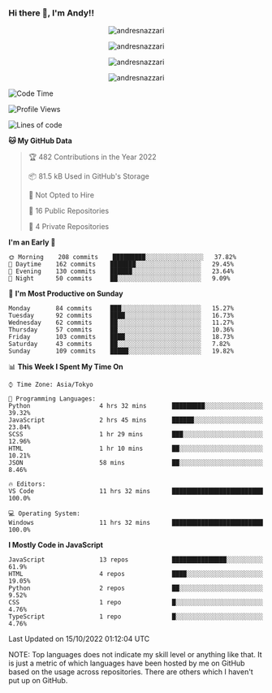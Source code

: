 ### Hi there 👋, I'm Andy!!

<p align="center" >
  <img src="https://github-profile-trophy.vercel.app/?username=AndresNazzari&theme=dracula&column=-1" alt="andresnazzari"/>
</p>

<p align="center">
  <img  src="https://github-readme-stats.vercel.app/api?username=AndresNazzari&count_private=true&show_icons=true&theme=dracula" alt="andresnazzari"/>
</p>
<p align="center">
  <img  src="https://github-readme-stats.vercel.app/api/top-langs/?username=AndresNazzari&layout=compact" alt="andresnazzari"/>
</p>
<p align="center" >
  <img src="https://github-readme-stats.vercel.app/api/wakatime?username=AndresNazzari" alt="andresnazzari"/>
</p>

<!--START_SECTION:waka-->
![Code Time](http://img.shields.io/badge/Code%20Time-210%20hrs%2058%20mins-blue)

![Profile Views](http://img.shields.io/badge/Profile%20Views-0-blue)

![Lines of code](https://img.shields.io/badge/From%20Hello%20World%20I%27ve%20Written-291%20Thousand%20lines%20of%20code-blue)

**🐱 My GitHub Data** 

> 🏆 482 Contributions in the Year 2022
 > 
> 📦 81.5 kB Used in GitHub's Storage 
 > 
> 🚫 Not Opted to Hire
 > 
> 📜 16 Public Repositories 
 > 
> 🔑 4 Private Repositories  
 > 
**I'm an Early 🐤** 

```text
🌞 Morning    208 commits    █████████░░░░░░░░░░░░░░░░   37.82% 
🌆 Daytime    162 commits    ███████░░░░░░░░░░░░░░░░░░   29.45% 
🌃 Evening    130 commits    ██████░░░░░░░░░░░░░░░░░░░   23.64% 
🌙 Night      50 commits     ██░░░░░░░░░░░░░░░░░░░░░░░   9.09%

```
📅 **I'm Most Productive on Sunday** 

```text
Monday       84 commits     ███░░░░░░░░░░░░░░░░░░░░░░   15.27% 
Tuesday      92 commits     ████░░░░░░░░░░░░░░░░░░░░░   16.73% 
Wednesday    62 commits     ██░░░░░░░░░░░░░░░░░░░░░░░   11.27% 
Thursday     57 commits     ██░░░░░░░░░░░░░░░░░░░░░░░   10.36% 
Friday       103 commits    ████░░░░░░░░░░░░░░░░░░░░░   18.73% 
Saturday     43 commits     ██░░░░░░░░░░░░░░░░░░░░░░░   7.82% 
Sunday       109 commits    █████░░░░░░░░░░░░░░░░░░░░   19.82%

```


📊 **This Week I Spent My Time On** 

```text
⌚︎ Time Zone: Asia/Tokyo

💬 Programming Languages: 
Python                   4 hrs 32 mins       █████████░░░░░░░░░░░░░░░░   39.32% 
JavaScript               2 hrs 45 mins       ██████░░░░░░░░░░░░░░░░░░░   23.84% 
SCSS                     1 hr 29 mins        ███░░░░░░░░░░░░░░░░░░░░░░   12.96% 
HTML                     1 hr 10 mins        ██░░░░░░░░░░░░░░░░░░░░░░░   10.21% 
JSON                     58 mins             ██░░░░░░░░░░░░░░░░░░░░░░░   8.46%

🔥 Editors: 
VS Code                  11 hrs 32 mins      █████████████████████████   100.0%

💻 Operating System: 
Windows                  11 hrs 32 mins      █████████████████████████   100.0%

```

**I Mostly Code in JavaScript** 

```text
JavaScript               13 repos            ███████████████░░░░░░░░░░   61.9% 
HTML                     4 repos             ████░░░░░░░░░░░░░░░░░░░░░   19.05% 
Python                   2 repos             ██░░░░░░░░░░░░░░░░░░░░░░░   9.52% 
CSS                      1 repo              █░░░░░░░░░░░░░░░░░░░░░░░░   4.76% 
TypeScript               1 repo              █░░░░░░░░░░░░░░░░░░░░░░░░   4.76%

```



 Last Updated on 15/10/2022 01:12:04 UTC
<!--END_SECTION:waka-->

NOTE: Top languages does not indicate my skill level or anything like that. It is just a metric of which languages have been hosted by me on GitHub based on the usage across repositories. There are others which I haven't put up on GitHub.

<!-- Here are some ideas to get you started:

-   🔭 I’m currently working on ...
-   🌱 I’m currently learning ...
-   👯 I’m looking to collaborate on ...
-   🤔 I’m looking for help with ...
-   💬 Ask me about ...
-   📫 How to reach me: ...
-   😄 Pronouns: ...
-   ⚡ Fun fact: ... -->
